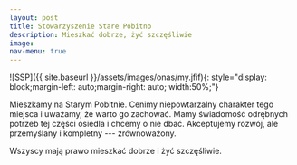 ```yaml
---
layout: post
title: Stowarzyszenie Stare Pobitno
description: Mieszkać dobrze, żyć szczęśliwie
image:
nav-menu: true
---
```


![SSP]({{ site.baseurl }}/assets/images/onas/my.jfif){: style="display: block;margin-left: auto;margin-right: auto; width:50%;"}


Mieszkamy na Starym Pobitnie. Cenimy niepowtarzalny charakter tego miejsca i uważamy, że warto go zachować. Mamy świadomość odrębnych potrzeb tej części osiedla i chcemy o nie dbać. Akceptujemy rozwój, ale przemyślany i kompletny --- zrównoważony.

Wszyscy mają prawo mieszkać dobrze i żyć szczęśliwie. 


